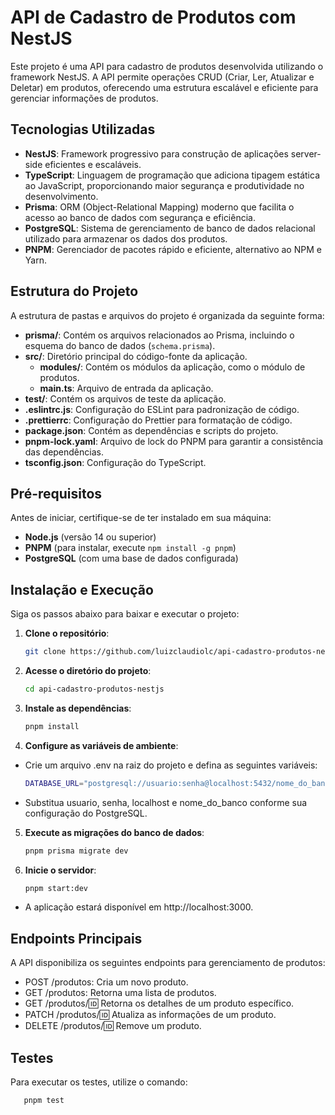 # API de Cadastro de Produtos com NestJS

Este projeto é uma API para cadastro de produtos desenvolvida utilizando o framework NestJS. A API permite operações CRUD (Criar, Ler, Atualizar e Deletar) em produtos, oferecendo uma estrutura escalável e eficiente para gerenciar informações de produtos.

## Tecnologias Utilizadas

- **NestJS**: Framework progressivo para construção de aplicações server-side eficientes e escaláveis.
- **TypeScript**: Linguagem de programação que adiciona tipagem estática ao JavaScript, proporcionando maior segurança e produtividade no desenvolvimento.
- **Prisma**: ORM (Object-Relational Mapping) moderno que facilita o acesso ao banco de dados com segurança e eficiência.
- **PostgreSQL**: Sistema de gerenciamento de banco de dados relacional utilizado para armazenar os dados dos produtos.
- **PNPM**: Gerenciador de pacotes rápido e eficiente, alternativo ao NPM e Yarn.

## Estrutura do Projeto

A estrutura de pastas e arquivos do projeto é organizada da seguinte forma:

- **prisma/**: Contém os arquivos relacionados ao Prisma, incluindo o esquema do banco de dados (`schema.prisma`).
- **src/**: Diretório principal do código-fonte da aplicação.
  - **modules/**: Contém os módulos da aplicação, como o módulo de produtos.
  - **main.ts**: Arquivo de entrada da aplicação.
- **test/**: Contém os arquivos de teste da aplicação.
- **.eslintrc.js**: Configuração do ESLint para padronização de código.
- **.prettierrc**: Configuração do Prettier para formatação de código.
- **package.json**: Contém as dependências e scripts do projeto.
- **pnpm-lock.yaml**: Arquivo de lock do PNPM para garantir a consistência das dependências.
- **tsconfig.json**: Configuração do TypeScript.

## Pré-requisitos

Antes de iniciar, certifique-se de ter instalado em sua máquina:

- **Node.js** (versão 14 ou superior)
- **PNPM** (para instalar, execute `npm install -g pnpm`)
- **PostgreSQL** (com uma base de dados configurada)

## Instalação e Execução

Siga os passos abaixo para baixar e executar o projeto:

1. **Clone o repositório**:

   ```bash
   git clone https://github.com/luizclaudiolc/api-cadastro-produtos-nestjs.git

2. **Acesse o diretório do projeto**:

   ```bash
   cd api-cadastro-produtos-nestjs


3. **Instale as dependências**:

   ```bash
   pnpm install

4. **Configure as variáveis de ambiente**:
- Crie um arquivo .env na raiz do projeto e defina as seguintes variáveis:

   ```bash
   DATABASE_URL="postgresql://usuario:senha@localhost:5432/nome_do_banco"

- Substitua usuario, senha, localhost e nome_do_banco conforme sua configuração do PostgreSQL.

5. **Execute as migrações do banco de dados**:

   ```bash
   pnpm prisma migrate dev

6. **Inicie o servidor**:

   ```bash
   pnpm start:dev
   
- A aplicação estará disponível em http://localhost:3000.

## Endpoints Principais

A API disponibiliza os seguintes endpoints para gerenciamento de produtos:

   - POST /produtos: Cria um novo produto.
   - GET /produtos: Retorna uma lista de produtos.
   - GET /produtos/:id: Retorna os detalhes de um produto específico.
   - PATCH /produtos/:id: Atualiza as informações de um produto.
   - DELETE /produtos/:id: Remove um produto.

## Testes

Para executar os testes, utilize o comando:

```bash
   pnpm test
